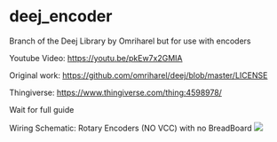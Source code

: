 # deej_encoder
Branch of the Deej Library by Omriharel but for use with encoders

Youtube Video: https://youtu.be/pkEw7x2GMIA

Original work: https://github.com/omriharel/deej/blob/master/LICENSE

Thingiverse: https://www.thingiverse.com/thing:4598978/


Wait for full guide

Wiring Schematic:
Rotary Encoders (NO VCC) with no BreadBoard
![](https://github.com/SuperX-dev/deej_encoder/blob/master/readme_resources/Wiring_Schematics/Rotary_Encoders_1_NoBreadBoard.jpg?raw=true)
